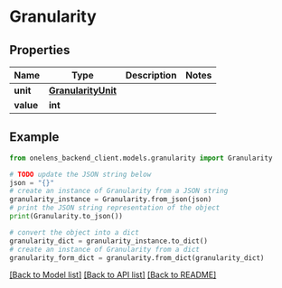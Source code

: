 # Granularity


## Properties

Name | Type | Description | Notes
------------ | ------------- | ------------- | -------------
**unit** | [**GranularityUnit**](GranularityUnit.md) |  | 
**value** | **int** |  | 

## Example

```python
from onelens_backend_client.models.granularity import Granularity

# TODO update the JSON string below
json = "{}"
# create an instance of Granularity from a JSON string
granularity_instance = Granularity.from_json(json)
# print the JSON string representation of the object
print(Granularity.to_json())

# convert the object into a dict
granularity_dict = granularity_instance.to_dict()
# create an instance of Granularity from a dict
granularity_form_dict = granularity.from_dict(granularity_dict)
```
[[Back to Model list]](../README.md#documentation-for-models) [[Back to API list]](../README.md#documentation-for-api-endpoints) [[Back to README]](../README.md)


